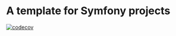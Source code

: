 # A template for Symfony projects

[![codecov](https://codecov.io/gh/mitopp/symfony-template/graph/badge.svg?token=rJY8kyqU6e)](https://codecov.io/gh/mitopp/symfony-template)
